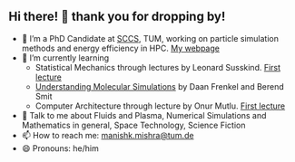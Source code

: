 ## Hi there! 👋 thank you for dropping by!

- 🔭 I’m a PhD Candidate at [SCCS](https://www.cs.cit.tum.de/sccs/startseite/), TUM, working on particle simulation methods and energy efficiency in HPC. [My webpage](https://www.cs.cit.tum.de/sccs/personen/manish-kumar-mishra/)
- 🌱 I’m currently learning
  - Statistical Mechanics through lectures by Leonard Susskind. [First lecture](https://www.youtube.com/watch?v=D1RzvXDXyqA&ab_channel=Stanford)
  - [Understanding Molecular Simulations](https://www.sciencedirect.com/book/9780122673511/understanding-molecular-simulation#book-info) by Daan Frenkel and Berend Smit
  - Computer Architecture through lecture by Onur Mutlu. [First lecture](https://youtu.be/c3mPdZA-Fmc?si=JW595p07QYeCFVDn)
- 💬 Talk to me about Fluids and Plasma, Numerical Simulations and Mathematics in general, Space Technology, Science Fiction
- 📫 How to reach me: [manishk.mishra@tum.de](mailto:manishk.mishra@tum.de)
- 😄 Pronouns: he/him
